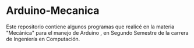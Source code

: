 # Arduino-Mecanica
Este repositorio contiene algunos programas que realicé en la materia "Mecánica" para el manejo de Arduino , en Segundo Semestre de la carrera de Ingeniería en Computación.
